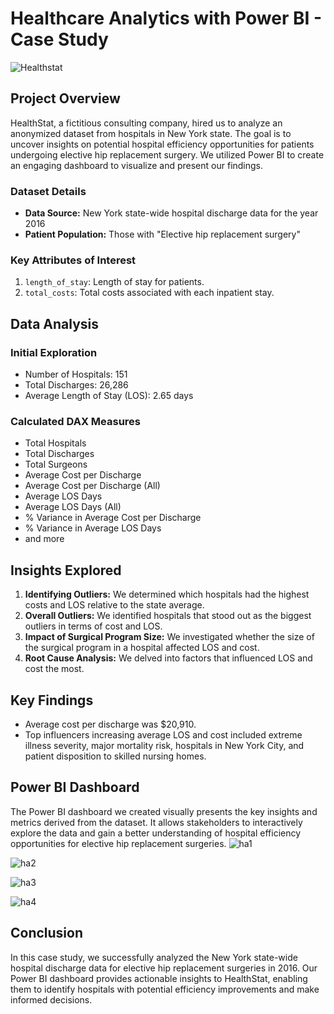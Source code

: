 # Healthcare Analytics with Power BI - Case Study

![Healthstat](https://github.com/sulaiman013/My-Personal-Projects/assets/55143390/893d27d2-f823-432d-a7ca-b70ed2780ce4)


## Project Overview

HealthStat, a fictitious consulting company, hired us to analyze an anonymized dataset from hospitals in New York state. The goal is to uncover insights on potential hospital efficiency opportunities for patients undergoing elective hip replacement surgery. We utilized Power BI to create an engaging dashboard to visualize and present our findings.

### Dataset Details

- **Data Source:** New York state-wide hospital discharge data for the year 2016
- **Patient Population:** Those with "Elective hip replacement surgery"

### Key Attributes of Interest

1. `length_of_stay`: Length of stay for patients.
2. `total_costs`: Total costs associated with each inpatient stay.

## Data Analysis

### Initial Exploration

- Number of Hospitals: 151
- Total Discharges: 26,286
- Average Length of Stay (LOS): 2.65 days

### Calculated DAX Measures

- Total Hospitals
- Total Discharges
- Total Surgeons
- Average Cost per Discharge
- Average Cost per Discharge (All)
- Average LOS Days
- Average LOS Days (All)
- % Variance in Average Cost per Discharge
- % Variance in Average LOS Days
- and more

## Insights Explored

1. **Identifying Outliers:** We determined which hospitals had the highest costs and LOS relative to the state average.
2. **Overall Outliers:** We identified hospitals that stood out as the biggest outliers in terms of cost and LOS.
3. **Impact of Surgical Program Size:** We investigated whether the size of the surgical program in a hospital affected LOS and cost.
4. **Root Cause Analysis:** We delved into factors that influenced LOS and cost the most.

## Key Findings

- Average cost per discharge was $20,910.
- Top influencers increasing average LOS and cost included extreme illness severity, major mortality risk, hospitals in New York City, and patient disposition to skilled nursing homes.

## Power BI Dashboard

The Power BI dashboard we created visually presents the key insights and metrics derived from the dataset. It allows stakeholders to interactively explore the data and gain a better understanding of hospital efficiency opportunities for elective hip replacement surgeries.
![ha1](https://github.com/sulaiman013/My-Personal-Projects/assets/55143390/3f8d1c89-c5dc-4714-992e-690baf40e9ca)

![ha2](https://github.com/sulaiman013/My-Personal-Projects/assets/55143390/af1b57af-711d-4665-8e98-ef8224bf70cf)

![ha3](https://github.com/sulaiman013/My-Personal-Projects/assets/55143390/756e1010-fd7a-4608-8760-5cff35c09f80)

![ha4](https://github.com/sulaiman013/My-Personal-Projects/assets/55143390/c9ff773d-24dc-40dd-abb0-a055286a7ad0)

## Conclusion

In this case study, we successfully analyzed the New York state-wide hospital discharge data for elective hip replacement surgeries in 2016. Our Power BI dashboard provides actionable insights to HealthStat, enabling them to identify hospitals with potential efficiency improvements and make informed decisions.
